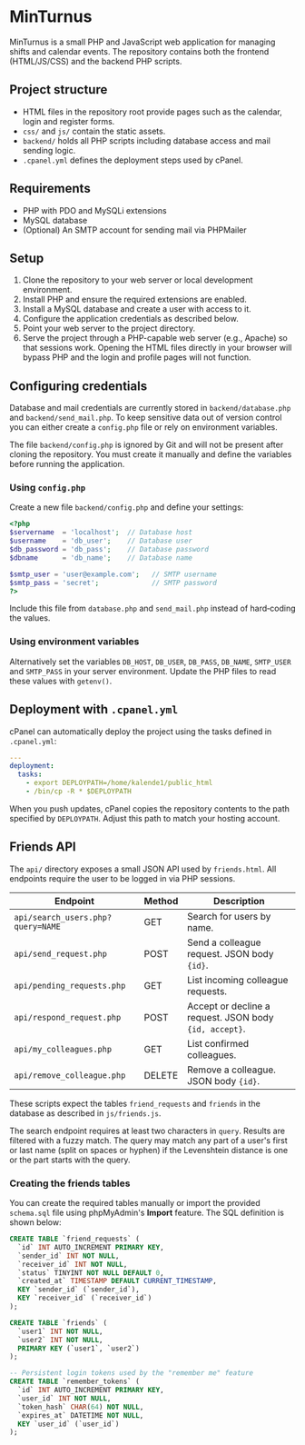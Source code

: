 # MinTurnus

MinTurnus is a small PHP and JavaScript web application for managing shifts and calendar events. The repository contains both the frontend (HTML/JS/CSS) and the backend PHP scripts.

## Project structure

- HTML files in the repository root provide pages such as the calendar, login and register forms.
- `css/` and `js/` contain the static assets.
- `backend/` holds all PHP scripts including database access and mail sending logic.
- `.cpanel.yml` defines the deployment steps used by cPanel.

## Requirements

- PHP with PDO and MySQLi extensions
- MySQL database
- (Optional) An SMTP account for sending mail via PHPMailer

## Setup

1. Clone the repository to your web server or local development environment.
2. Install PHP and ensure the required extensions are enabled.
3. Install a MySQL database and create a user with access to it.
4. Configure the application credentials as described below.
5. Point your web server to the project directory.
6. Serve the project through a PHP-capable web server (e.g., Apache) so that sessions work. Opening the HTML files directly in your browser will bypass PHP and the login and profile pages will not function.

## Configuring credentials

Database and mail credentials are currently stored in `backend/database.php` and `backend/send_mail.php`. To keep sensitive data out of version control you can either create a `config.php` file or rely on environment variables.

The file `backend/config.php` is ignored by Git and will not be present after cloning the repository. You must create it manually and define the variables before running the application.

### Using `config.php`

Create a new file `backend/config.php` and define your settings:

```php
<?php
$servername  = 'localhost';  // Database host
$username    = 'db_user';    // Database user
$db_password = 'db_pass';    // Database password
$dbname      = 'db_name';    // Database name

$smtp_user = 'user@example.com';   // SMTP username
$smtp_pass = 'secret';             // SMTP password
?>
```

Include this file from `database.php` and `send_mail.php` instead of hard‑coding the values.

### Using environment variables

Alternatively set the variables `DB_HOST`, `DB_USER`, `DB_PASS`, `DB_NAME`, `SMTP_USER` and `SMTP_PASS` in your server environment. Update the PHP files to read these values with `getenv()`.

## Deployment with `.cpanel.yml`

cPanel can automatically deploy the project using the tasks defined in `.cpanel.yml`:

```yaml
---
deployment:
  tasks:
    - export DEPLOYPATH=/home/kalende1/public_html
    - /bin/cp -R * $DEPLOYPATH
```

When you push updates, cPanel copies the repository contents to the path specified by `DEPLOYPATH`. Adjust this path to match your hosting account.


## Friends API

The `api/` directory exposes a small JSON API used by `friends.html`.
All endpoints require the user to be logged in via PHP sessions.

| Endpoint | Method | Description |
|----------|--------|-------------|
| `api/search_users.php?query=NAME` | GET | Search for users by name. |
| `api/send_request.php` | POST | Send a colleague request. JSON body `{id}`. |
| `api/pending_requests.php` | GET | List incoming colleague requests. |
| `api/respond_request.php` | POST | Accept or decline a request. JSON body `{id, accept}`. |
| `api/my_colleagues.php` | GET | List confirmed colleagues. |
| `api/remove_colleague.php` | DELETE | Remove a colleague. JSON body `{id}`. |

These scripts expect the tables `friend_requests` and `friends` in the database
as described in `js/friends.js`.

The search endpoint requires at least two characters in `query`.
Results are filtered with a fuzzy match. The query may match any part
of a user's first or last name (split on spaces or hyphen) if the
Levenshtein distance is one or the part starts with the query.

### Creating the friends tables

You can create the required tables manually or import the provided
`schema.sql` file using phpMyAdmin's **Import** feature. The SQL definition is
shown below:

```sql
CREATE TABLE `friend_requests` (
  `id` INT AUTO_INCREMENT PRIMARY KEY,
  `sender_id` INT NOT NULL,
  `receiver_id` INT NOT NULL,
  `status` TINYINT NOT NULL DEFAULT 0,
  `created_at` TIMESTAMP DEFAULT CURRENT_TIMESTAMP,
  KEY `sender_id` (`sender_id`),
  KEY `receiver_id` (`receiver_id`)
);

CREATE TABLE `friends` (
  `user1` INT NOT NULL,
  `user2` INT NOT NULL,
  PRIMARY KEY (`user1`, `user2`)
);

-- Persistent login tokens used by the "remember me" feature
CREATE TABLE `remember_tokens` (
  `id` INT AUTO_INCREMENT PRIMARY KEY,
  `user_id` INT NOT NULL,
  `token_hash` CHAR(64) NOT NULL,
  `expires_at` DATETIME NOT NULL,
  KEY `user_id` (`user_id`)
);
```
